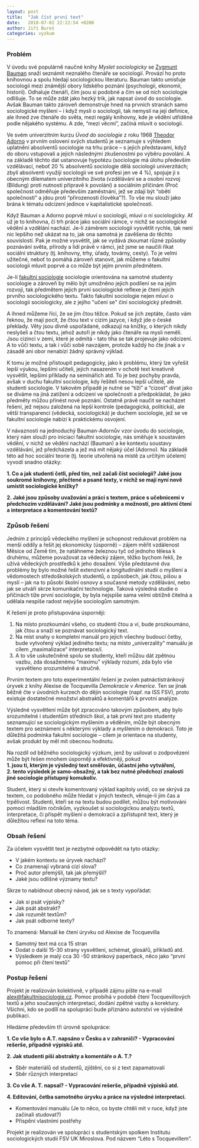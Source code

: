 ```yaml
---
layout: post
title:  "Jak číst první text"
date:   2018-07-02 22:22:54 +0200
author: Jiří Bureš
categories: vyzkum
---
```

### Problém
V úvodu své populárně naučné knihy _Myslet sociologicky_ se [Zygmunt Bauman](https://cs.wikipedia.org/wiki/Zygmunt_Bauman) snaží seznámit neznalého čtenáře se sociologií. Provází ho proto knihovnou a spolu hledají sociologickou literaturu. Bauman takto umisťuje sociologii mezi známější obory lidského poznání (psychologii, ekonomii, historii). Odhaluje čtenáři, čím jsou si podobné a čím se od nich sociologie odlišuje. To se může zdát jako hezký trik, jak napsat úvod do sociologie. Avšak Bauman takto zároveň demonstruje hned na prvních stranách samo sociologické myšlení – i když myslí o sociologii, tak nemyslí na její definice, ale ihned zve čtenáře do světa, mezi regály knihovny, kde je vědění utříděné podle nějakého systému. A zde, “mezi věcmi”, začíná mluvit o sociologii. 

Ve svém univerzitním kurzu _Úvod do sociologie_ z roku 1968 [Theodor Adorno](https://www.youtube.com/watch?v=4YGnPgtWhsw) v prvním oslovení svých studentů je seznamuje s výhledem uplatnění absolventů sociologie na trhu práce – s jejich představami, když do oboru vstupovali a jejich následnými zkušenostmi po výběru povolání. A na základě těchto dat ustanovuje hypotézu (sociologie má úlohu především vzdělávací, neboť 20 % absolventů sociologie dělá sociologii univerzitách; zbylí absolventi využijí sociologii ve své profesi jen ve 4 %), spojuje ji s obecným dilematem univerzitního života (vzdělávání se a osobní rozvoj (Bildung) proti nutnosti přípravě k povolání) a sociálním příčinám (Proč společnost odměňuje především zaměstnání, jež se zdají být “obětí společnosti” a jdou proti “přirozenosti člověka”?). To vše mu slouží jako brána k tématu odcizení jedince v kapitalistické společnosti. 

Když Bauman a Adorno poprvé mluví o sociologii, mluví o ní sociologicky. Ať už je to knihovna, či trh práce jako sociální rámce, v nichž se sociologické vědění a vzdělání nachází. Je-li záměrem sociologii vysvětlit rychle, tak není nic lepšího než ukázat na to, jak ona samotná je zavěšena do těchto souvislostí. Pak je možné vysvětlit, jak se vydává zkoumat různé způsoby poznávání světa, přírody a lidí právě v rámci, jež jsme se naučili říkat sociální struktury (tj. knihovny, trhy, úřady, továrny, cesty). To je velmi užitečné, neboť to pomáhá zároveň stanovit, jak můžeme o fakultní sociologii mluvit poprvé a co může být jejím prvním předmětem.

Je-li [fakultní sociologie](http://fakultnisociologie.cz/program/) sociologie orientována na samotné studenty sociologie a zároveň by mělo být umožněno jejich podílení se na jejím rozvoji, tak předmětem jejich první sociologické reflexe je čtení jejich prvního sociologického textu. Takto fakultní sociologie nejen mluví o sociologii sociologicky, ale z jejího "učení se" činí sociologický předmět.

A ihned můžeme říci, že se jim čtou těžce. Pokud se jich zeptáte, často vám řeknou, že mají pocit, že čtou text v cizím jazyce, i když jde o české překlady. Věty jsou divně uspořádané, odkazují na knížky, o kterých nikdy neslyšeli a čtou textu, jehož autoři je nikdy jako čtenáře na mysli neměli. Jsou cizinci v zemi, které je odmítá - tato tíha se tak projevuje jako odcizení. A to vůči textu, a tak i vůči sobě navzájem, protože každý ho čte jinak a v zásadě ani obor nenabízí žádný správný výklad. 

K tomu je možné přistoupit pedagogicky, jako k problému, který lze vyřešit lepší výukou, lepšími učiteli, jejich nasazením v ochotě text kreativně vysvětlit, lepšími příklady na seminářích atd. To je bez pochyby pravda, avšak v duchu fakultní sociologie, kdy řešiteli nesou lepší učitelé, ale studenti sociologie. V takovém případě je nutné se “tíži” a “cizost” dívat jako se díváme na jiná zatížení a odcizení ve společnosti a předpokládat, že jako předměty můžou přinést nové poznání. Ostatně právě naučit se nacházet řešení, jež nejsou založená na lepší kontrole (pedagogická, politická), ale větší transparenci (vědecká, sociologická) je duchem sociologie, jež se ve fakultní sociologie nabízí k praktickému osvojení. 

V návaznosti na jednoduchý Bauman-Adornův vzor úvodu do sociologie, který nám slouží pro iniciaci fakultní sociologie, nás směřuje k soustavám vědění, v nichž se vědění nachází (Bauman) a ke kontextu soustavy vzdělávání, jež předcházela a jež má mít nějaký účel (Adorno). Na základě této ad hoc sociální teorie (tj. teorie utvořená na místě za určitým účelem) vyvodí snadno otázky:

   **1. Co a jak studenti četli, před tím, než začali číst sociologii? Jaké jsou soukromé knihovny, přečtené a psané texty, v nichž se mají nyní nově umístit sociologické knížky?**   
   
   **2. Jaké jsou způsoby uvažování a práci s textem, práce s učebnicemi v předchozím vzdělávání? Jaké jsou podmínky a možnosti, pro aktivní čtení a interpretace a komentování textů?**
  


### Způsob řešení

Jedním z principů vědeckého myšlení je schopnost redukovat problém na menší oddíly a řešit jej ekonomicky (úsporně) – zájem měřit vzdálenost Měsíce od Země tím, že natáhneme železnou tyč od jednoho tělesa k druhému, můžeme považovat za vědecký zájem, těžko bychom řekli, že užívá vědeckých prostředků k jeho dosažení. Výše představné dva problémy by bylo možné řešit extenzivní a longitudinální studií o myšlení a vědomostech středoškolských studentů, o způsobech, jak čtou, píšou a myslí – jak na to působí školní osnovy a současné metody vzdělávání, nebo jak se utváří skrze komunikační technologie. Taková výsledná studie o příčinách tíže první sociologie, by byla nejspíše sama velmi obtížně čitelná a udělala nespíše radost nejvýše sociologům samotným.  

K řešení je proto přistupována úsporněji:

   1. Na místo prozkoumání všeho, co studenti čtou a ví, bude prozkoumáno, jak čtou a snaží se poznávat sociologický text.
   2. Na míst snahy o kompletní manuál pro jejich všechny budoucí četby, bude vytvořený výklad jediného textu; na místo „univerzality“ manuálu je cílem „maximalizace“ interpretace/í.
   3. A to vše uskutečněné spolu se studenty, kteří můžou dát zpětnou vazbu, zda dosaženému “maximu” výklady rozumí, zda bylo vše vysvětleno srozumitelně a stručně.
    
Prvním textem pro toto experimentální řešení je zvolen patnáctistránkový úryvek z knihy Alexise de Tocquevilla _Demokracie v Americe_. Ten se jinak běžně čte v úvodních kurzech do dějin sociologie (např. na ISS FSV), proto existuje dostatečné množství abstraktů a komentářů k prvotní analýze.  

Výsledné vysvětlení může být zpracováno takovým způsobem, aby bylo srozumitelné i studentům středních škol, a tak první text pro studenty seznamující se sociologickým myšlením a věděním, může být obecným textem pro seznámení s některými výklady a myšlením o demokracii. Toto je důležitá podmínka fakultní sociologie – cílem je orientace na studenty, avšak produkt by měl mít obecnou hodnotu. 

Na rozdíl od běžného sociologický výzkum, jenž by usilovat o zodpovězení může být řešen mnohem úsporněji a efektivněji, pokud    
    **1. jsou ti, kterým je výsledný text směřován, účastni jeho vytváření,**   
    **2. tento výsledek je samo-obsažný, a tak bez nutné předchozí znalosti jiné sociologie přístupný komukoliv.**
    
Student, který si otevře komentovaný výklad kapitoly uvidí, co se skrývá za textem, co podobného může hledat v jiných textech, věnuje-li jim čas a trpělivost. Studenti, kteří se na textu budou podílet, můžou být motivováni pomoci mladším ročníkům, vyzkoušet si sociologickou analýzu textů, interpretace, či přispět myšlení o demokracii a zpřístupnit text, který je důležitou reflexí na toto téma. 



### Obsah řešení 

Za účelem vysvětlit text je nezbytné odpovědět na tyto otázky:
* V jakém kontextu se úryvek nachází?
* Co znamenají vybraná cizí slova? 
* Proč autor přemýšlí, tak jak přemýšlí? 
* Jaké jsou odlišné významy textu?

Skrze to nabídnout obecný návod, jak se s texty vypořádat: 
* Jak si psát výpisky?
* Jak psát abstrakt? 
* Jak rozumět textům?
* Jak psát odborné texty? 

To znamená: Manuál ke čtení úryvku od Alexise de Tocquevilla 
* Samotný text má cca 15 stran 
* Dodat o další 15-30 strany vysvětlení, schémat, glosářů, příkladů atd. 
* Výsledkem je malý cca 30 -50 stránkový paperback, něco jako “první pomoc při čtení textů”

### Postup řešení

Projekt je realizován kolektivně, v případě zájmu pište na e-mail alex@fakultnisociologie.cz. Pomoc probíhá v podobě čtení Tocquevillových textů a jeho současných interpretací, dodání zpětné vazby a korektury. Všichni, kdo se podílí na spolupráci bude přiznáno autorství ve výsledné publikaci. 

Hledáme především tři úrovně spolupráce:

**1.	Co vše bylo o A.T. napsáno v Česku a v zahraničí?  - Vypracování rešerše, případně výpisků atd.**

**2.	Jak studenti píší abstrakty a komentáře o A. T.?** 
*	Sběr materiálů od studentů, zjištění, co si z text zapamatovali 
*	Sběr různých interpretací
 
**3.	Co vše A. T. napsal? - Vypracování rešerše, případně výpisků atd.**

**4.	Editování, četba samotného úryvku a práce na výsledné interpretaci.**
*	Komentování manuálu (Je to něco, co byste chtěli mít v ruce, když jste začínali studovat?)
*	Přispění vlastními postřehy

Projekt je realizován ve spolupráci s studentským spolkem Institutu sociologických studií FSV UK Miroslova. Pod názvem “Léto s Tocquevillem”.
